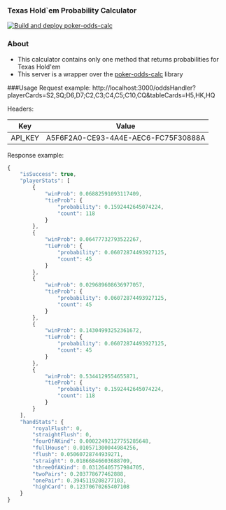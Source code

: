 ### Texas Hold`em Probability Calculator
[![Build and deploy poker-odds-calc](https://github.com/AlexanderIbraimov/texas-hold-em-probs/actions/workflows/main_poker-odds-calc.yml/badge.svg)](https://github.com/AlexanderIbraimov/texas-hold-em-probs/actions/workflows/main_poker-odds-calc.yml)

### About

- This calculator contains only one method that returns probabilities for Texas Hold'em
- This server is a wrapper over the [poker-odds-calc](https://www.npmjs.com/package/poker-odds-calc) library

###Usage
Request example:
http://localhost:3000/oddsHandler?playerCards=S2,SQ;D6,D7;C2,C3;C4,C5;C10,CQ&tableCards=H5,HK,HQ

Headers:

Key  | Value
------------- | -------------
API_KEY | A5F6F2A0-CE93-4A4E-AEC6-FC75F30888A 

Response example: 
```javascript
{
    "isSuccess": true,
    "playerStats": [
        {
            "winProb": 0.06882591093117409,
            "tieProb": {
                "probability": 0.1592442645074224,
                "count": 118
            }
        },
        {
            "winProb": 0.06477732793522267,
            "tieProb": {
                "probability": 0.06072874493927125,
                "count": 45
            }
        },
        {
            "winProb": 0.029689608636977057,
            "tieProb": {
                "probability": 0.06072874493927125,
                "count": 45
            }
        },
        {
            "winProb": 0.14304993252361672,
            "tieProb": {
                "probability": 0.06072874493927125,
                "count": 45
            }
        },
        {
            "winProb": 0.5344129554655871,
            "tieProb": {
                "probability": 0.1592442645074224,
                "count": 118
            }
        }
    ],
    "handStats": {
        "royalFlush": 0,
        "straightFlush": 0,
        "fourOfAKind": 0.00022492127755285648,
        "fullHouse": 0.010571300044984256,
        "flush": 0.05060728744939271,
        "straight": 0.01866846603688709,
        "threeOfAKind": 0.03126405757984705,
        "twoPairs": 0.203778677462888,
        "onePair": 0.3945119208277103,
        "highCard": 0.12370670265407108
    }
}
```
